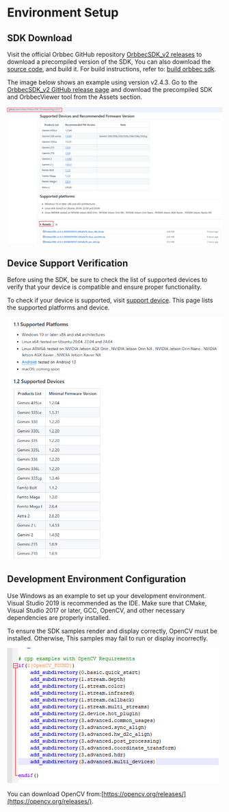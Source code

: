 # Environment Setup

## SDK Download

Visit the official Orbbec GitHub repository [OrbbecSDK_v2 releases](https://github.com/orbbec/OrbbecSDK_v2/releases) to download a precompiled version of the SDK, You can also download the [source code](https://github.com/orbbec/OrbbecSDK_v2), and build it. For build instructions, refer to: [build orbbec sdk](https://github.com/orbbec/OrbbecSDK_v2/blob/main/docs/tutorial/building_orbbec_sdk.md).


The image below shows an example using version v2.4.3. Go to the [OrbbecSDK_v2 GitHub release page](https://github.com/orbbec/OrbbecSDK_v2/releases/tag/v2.4.3) and download the precompiled SDK and OrbbecViewer tool from the Assets section.

![image.png](../Images/Download-SDK.png)



## Device Support Verification

Before using the SDK, be sure to check the list of supported devices to verify that your device is compatible and ensure proper functionality.

To check if your device is supported, visit [support device](https://github.com/orbbec/OrbbecSDK_v2?tab=readme-ov-file#12-supported-devices).
This page lists the supported platforms and device.

![image.png](../Images/Support_Device_Lists.png)


## Development Environment Configuration

Use Windows as an example to set up your development environment. Visual Studio 2019 is recommended as the IDE. Make sure that CMake, Visual Studio 2017 or later, GCC, OpenCV, and other necessary dependencies are properly installed.

To ensure the SDK samples render and display correctly, OpenCV must be installed. Otherwise, This samples may fail to run or display incorrectly.

![image.png](../Images/Need_Opencv_Sample.png)


You can download OpenCV from:[https://opencv.org/releases/](https://opencv.org/releases/).

